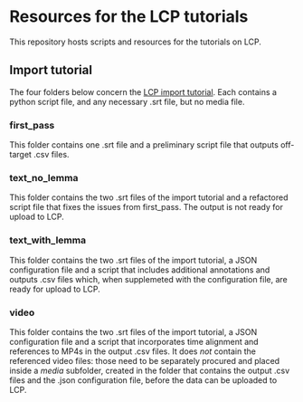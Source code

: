 # Resources for the LCP tutorials

This repository hosts scripts and resources for the tutorials on LCP.

## Import tutorial

The four folders below concern the [LCP import tutorial](https://lcp.linguistik.uzh.ch/manual/import_tutorial.html). Each contains a python script file, and any necessary .srt file, but no media file.

### first_pass

This folder contains one .srt file and a preliminary script file that outputs off-target .csv files.

### text_no_lemma

This folder contains the two .srt files of the import tutorial and a refactored script file that fixes the issues from first_pass. The output is not ready for upload to LCP.

### text_with_lemma

This folder contains the two .srt files of the import tutorial, a JSON configuration file and a script that includes additional annotations and outputs .csv files which, when supplemeted with the configuration file, are ready for upload to LCP.

### video

This folder contains the two .srt files of the import tutorial, a JSON configuration file and a script that incorporates time alignment and references to MP4s in the output .csv files. It does _not_ contain the referenced video files: those need to be separately procured and placed inside a _media_ subfolder, created in the folder that contains the output .csv files and the .json configuration file, before the data can be uploaded to LCP.